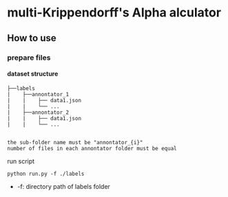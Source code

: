 # multi-Krippendorff's Alpha alculator

## How to use

### prepare files

#### dataset structure
```
├──labels
|    ├──annontator_1
|    |    ├── data1.json
|    |    └── ...
|    ├──annontator_2
|    |    ├── data1.json
|    |    └── ...


the sub-folder name must be "annontator_{i}"
number of files in each annontator folder must be equal
```
run script
```
python run.py -f ./labels
```
* -f: directory path of labels folder
